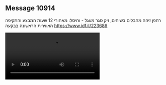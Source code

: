 ## Message 10914

רחפן זיהה מחבלים בשיחים, זיק סגר מעגל - וחיסל:
מאחורי 12 שעות המבצע והתקיפה האווירית הראשונה בבקעה
https://www.idf.il/223686

![Video](10914/10914_media.mp4)
